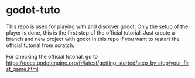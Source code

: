 # godot-tuto

This repo is used for playing with and discover godot.
Only the setup of the player is done, this is the first step of the official tutorial.
Just create a branch and new project with godot in this repo if you want to restart the official tutorial from scratch.

For checking the official tutorial, go to https://docs.godotengine.org/fr/latest/getting_started/step_by_step/your_first_game.html
